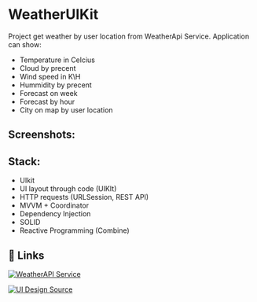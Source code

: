 # WeatherUIKit

Project get weather by user location from WeatherApi Service. 
Application can show: 
- Temperature in Celcius
- Cloud by precent
- Wind speed in K\H
- Hummidity by precent
- Forecast on week
- Forecast by hour
- City on map by user location

## Screenshots:



## Stack: 
- UIkit
- UI layout through code (UIKIt)
- HTTP requests (URLSession, REST API)
- MVVM + Coordinator
- Dependency Injection
- SOLID
- Reactive Programming (Combine) 
## 🔗 Links
[![WeatherAPI Service](https://img.shields.io/badge/WeatherAPI%20Server-Link-green)](https://www.weatherapi.com)

[![UI Design Source](https://img.shields.io/badge/UI%20Design%20source-Link-green)](https://dribbble.com/shots/19768625-Weather-App)
